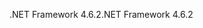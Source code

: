 <span data-ttu-id="7ef37-101">.NET Framework 4.6.2</span><span class="sxs-lookup"><span data-stu-id="7ef37-101">.NET Framework 4.6.2</span></span>